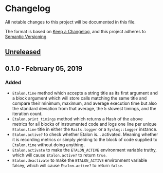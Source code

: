 # Changelog
All notable changes to this project will be documented in this file.

The format is based on [Keep a Changelog](https://keepachangelog.com/en/1.0.0/),
and this project adheres to [Semantic Versioning](https://semver.org/spec/v2.0.0.html).

## [Unreleased]

## 0.1.0 - February 05, 2019
### Added
- `Etalon.time` method which accepts a string title as its first argument
and a block argument which will store calls matching the same title and
compare their minimum, maximum, and average execution time but also the
standard deviation from that average, the 5 slowest timings, and the
iteration count.
- `Etalon.print_timings` method which returns a Hash of the above metrics
for all blocks of instrumented code and logs one line per unique `Etalon.time`
title in either the `Rails.logger` or a `Syslog::Logger` instance.
- `Etalon.active?` to check whether Etalon is... activated. Meaning whether it
is recording metrics or simply yielding to the block of code supplied to
`Etalon.time` without doing anything.
- `Etalon.activate` to make the `ETALON_ACTIVE` environment variable truthy,
which will cause `Etalon.active?` to return `true`.
- `Etalon.deactivate` to make the `ETALON_ACTIVE` environment variable falsey,
which will cause `Etalon.active?` to return `false`.


[Unreleased]: https://github.com/olivierlacan/keep-a-changelog/compare/v0.1.0...HEAD
